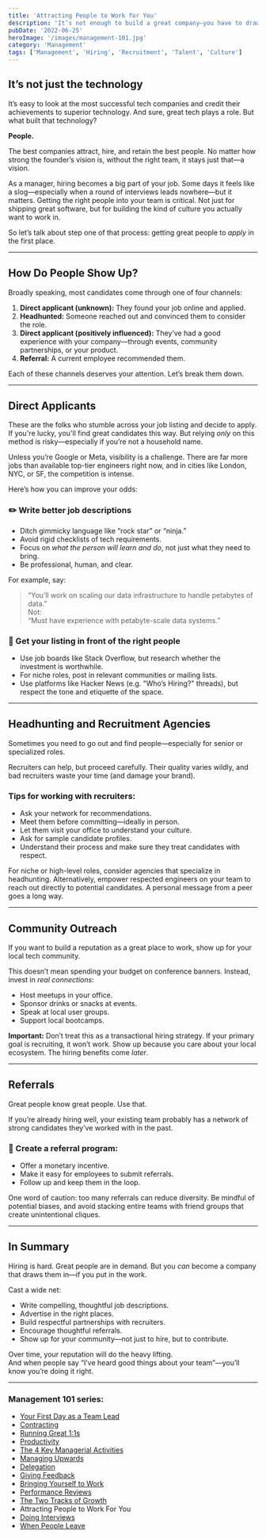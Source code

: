 ```yaml
---
title: 'Attracting People to Work for You'
description: 'It’s not enough to build a great company—you have to draw great people in. Here’s how to become a magnet for top talent.'
pubDate: '2022-06-25'
heroImage: '/images/management-101.jpg'
category: 'Management'
tags: ['Management', 'Hiring', 'Recruitment', 'Talent', 'Culture']
---
```


## It’s not just the technology

It’s easy to look at the most successful tech companies and credit their achievements to superior technology. And sure, great tech plays a role. But what built that technology?

**People.**

The best companies attract, hire, and retain the best people. No matter how strong the founder’s vision is, without the right team, it stays just that—a vision.

As a manager, hiring becomes a big part of your job. Some days it feels like a slog—especially when a round of interviews leads nowhere—but it matters. Getting the right people into your team is critical. Not just for shipping great software, but for building the kind of culture you actually want to work in.

So let’s talk about step one of that process: getting great people to *apply* in the first place.

---

## How Do People Show Up?

Broadly speaking, most candidates come through one of four channels:

1. **Direct applicant (unknown):** They found your job online and applied.
2. **Headhunted:** Someone reached out and convinced them to consider the role.
3. **Direct applicant (positively influenced):** They’ve had a good experience with your company—through events, community partnerships, or your product.
4. **Referral:** A current employee recommended them.

Each of these channels deserves your attention. Let’s break them down.

---

## Direct Applicants

These are the folks who stumble across your job listing and decide to apply. If you're lucky, you'll find great candidates this way. But relying *only* on this method is risky—especially if you’re not a household name.

Unless you’re Google or Meta, visibility is a challenge. There are far more jobs than available top-tier engineers right now, and in cities like London, NYC, or SF, the competition is intense.

Here’s how you can improve your odds:

### ✏️ Write better job descriptions

- Ditch gimmicky language like “rock star” or “ninja.”
- Avoid rigid checklists of tech requirements.
- Focus on *what the person will learn and do*, not just what they need to bring.
- Be professional, human, and clear.

For example, say:  
> “You’ll work on scaling our data infrastructure to handle petabytes of data.”  
Not:  
> “Must have experience with petabyte-scale data systems.”

### 📢 Get your listing in front of the right people

- Use job boards like Stack Overflow, but research whether the investment is worthwhile.
- For niche roles, post in relevant communities or mailing lists.
- Use platforms like Hacker News (e.g. "Who’s Hiring?" threads), but respect the tone and etiquette of the space.

---

## Headhunting and Recruitment Agencies

Sometimes you need to go out and find people—especially for senior or specialized roles.

Recruiters can help, but proceed carefully. Their quality varies wildly, and bad recruiters waste your time (and damage your brand).

### Tips for working with recruiters:

- Ask your network for recommendations.
- Meet them before committing—ideally in person.
- Let them visit your office to understand your culture.
- Ask for sample candidate profiles.
- Understand their process and make sure they treat candidates with respect.

For niche or high-level roles, consider agencies that specialize in headhunting. Alternatively, empower respected engineers on your team to reach out directly to potential candidates. A personal message from a peer goes a long way.

---

## Community Outreach

If you want to build a reputation as a great place to work, show up for your local tech community.

This doesn’t mean spending your budget on conference banners. Instead, invest in *real connections*:

- Host meetups in your office.
- Sponsor drinks or snacks at events.
- Speak at local user groups.
- Support local bootcamps.


**Important:** Don’t treat this as a transactional hiring strategy. If your primary goal is recruiting, it won’t work. Show up because you care about your local ecosystem. The hiring benefits come *later*.

---

## Referrals

Great people know great people. Use that.

If you’re already hiring well, your existing team probably has a network of strong candidates they’ve worked with in the past.

### 🔁 Create a referral program:

- Offer a monetary incentive.
- Make it easy for employees to submit referrals.
- Follow up and keep them in the loop.

One word of caution: too many referrals can reduce diversity. Be mindful of potential biases, and avoid stacking entire teams with friend groups that create unintentional cliques.

---

## In Summary

Hiring is hard. Great people are in demand. But you *can* become a company that draws them in—if you put in the work.

Cast a wide net:

- Write compelling, thoughtful job descriptions.
- Advertise in the right places.
- Build respectful partnerships with recruiters.
- Encourage thoughtful referrals.
- Show up for your community—not just to hire, but to contribute.

Over time, your reputation will do the heavy lifting.  
And when people say “I’ve heard good things about your team”—you’ll know you’re doing it right.

---

### Management 101 series:

- [Your First Day as a Team Lead](/blog/management-101-your-first-day-as-a-team-lead/)
- [Contracting](/blog/management-101-contracting/)
- [Running Great 1:1s](/blog/management-101-one-on-ones/)
- [Productivity](/blog/management-101-productivity/)
- [The 4 Key Managerial Activities](/blog/management-101-4-key-managerial-activities/)
- [Managing Upwards](/blog/management-101-managing-upwards/)
- [Delegation](/blog/management-101-delegation/)
- [Giving Feedback](/blog/management-101-giving-feedback/)
- [Bringing Yourself to Work](/blog/management-101-bringing-yourself-to-work/)
- [Performance Reviews](/blog/management-101-performance-reviews/)
- [The Two Tracks of Growth](/blog/management-101-two-tracks-of-growth/)
- Attracting People to Work For You
- [Doing Interviews](/blog/management-101-doing-interviews/)
- [When People Leave](/blog/management-101-when-people-leave/)